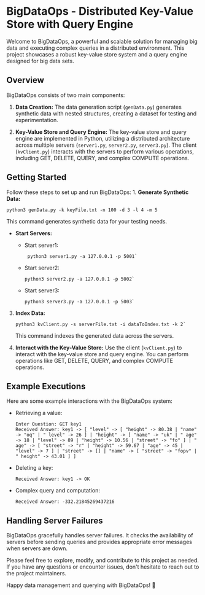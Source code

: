
# BigDataOps - Distributed Key-Value Store with Query Engine

Welcome to BigDataOps, a powerful and scalable solution for managing big data and executing complex queries in a distributed environment. This project showcases a robust key-value store system and a query engine designed for big data sets.

## Overview
BigDataOps consists of two main components:

1. **Data Creation:** The data generation script (`genData.py`) generates synthetic data with nested structures, creating a dataset for testing and experimentation.

2. **Key-Value Store and Query Engine:** The key-value store and query engine are implemented in Python, utilizing a distributed architecture across multiple servers (`server1.py`, `server2.py`, `server3.py`). The client (`kvClient.py`) interacts with the servers to perform various operations, including GET, DELETE, QUERY, and complex COMPUTE operations.

## Getting Started
Follow these steps to set up and run BigDataOps: 1. **Generate Synthetic Data:** 
```
python3 genData.py -k keyFile.txt -n 100 -d 3 -l 4 -m 5
```
This command generates synthetic data for your testing needs.

 -  **Start Servers:**
    
    -   Start server1:
	    ```
	     python3 server1.py -a 127.0.0.1 -p 5001`
	    ```
	   
	 - Start server2: 
        ```
        python3 server2.py -a 127.0.0.1 -p 5002` 
        ```
    -   Start server3:        
        ```
        python3 server3.py -a 127.0.0.1 -p 5003` 
        ```
3.  **Index Data:**
    ```
    python3 kvClient.py -s serverFile.txt -i dataToIndex.txt -k 2` 
    ```
    This command indexes the generated data across the servers.
    
4.  **Interact with the Key-Value Store:** Use the client (`kvClient.py`) to interact with the key-value store and query engine. You can perform operations like GET, DELETE, QUERY, and complex COMPUTE operations.
    
 ## Example Executions

Here are some example interactions with the BigDataOps system:

-   Retrieving a value:  
    ```
    Enter Question: GET key1
    Received Answer: key1 -> [ "level" -> [ "height" -> 80.38 | "name" -> "oq" | " level" -> 26 ] | "height" -> [ "name" -> "uk" | " age" -> 18 | "level" -> 89 | "height" -> 10.56 | "street" -> "fo" ] | " age" -> [ "street" -> "r" | "height" -> 59.67 | "age" -> 45 | "level" -> 7 ] | "street" -> [] | "name" -> [ "street" -> "fopv" | " height" -> 43.01 ] ]
    ```
    
-   Deleting a key:  
    ```Enter Question: DELETE key1
    Received Answer: key1 -> OK
    ```
-   Complex query and computation:
    ```Enter Question: COMPUTE log(x)+tan(y)-2x WHERE x = QUERY key3.height.level AND y = QUERY key10.age.level
    Received Answer: -332.21845269437216
    ``` 

 ## Handling Server Failures

BigDataOps gracefully handles server failures. It checks the availability of servers before sending queries and provides appropriate error messages when servers are down.

Please feel free to explore, modify, and contribute to this project as needed. If you have any questions or encounter issues, don't hesitate to reach out to the project maintainers.

Happy data management and querying with BigDataOps! 🚀
